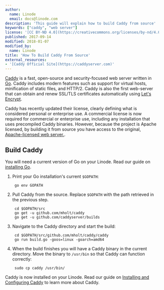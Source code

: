 ```yaml
---
author:
  name: Linode
  email: docs@linode.com
description: 'This guide will explain how to build Caddy from source'
keywords: ["caddy", "web server"]
license: '[CC BY-ND 4.0](https://creativecommons.org/licenses/by-nd/4.0)'
published: 2017-09-14
modified: 2018-01-07
modified_by:
  name: Linode
title: 'How To Build Caddy From Source'
external_resources:
- '[Caddy Official Site](https://caddyserver.com)'
---
```


[Caddy](https://caddyserver.com/) is a fast, open-source and security-focused web server written in [Go](https://golang.org/). Caddy includes modern features such as support for virtual hosts, minification of static files, and HTTP/2. Caddy is also the first web-server that can obtain and renew SSL/TLS certificates automatically using [Let's Encrypt](https://letsencrypt.org/).

Caddy has recently updated their license, clearly defining what is considered personal or enterprise use. A commercial license is now required for commercial or enterprise use, including any installation that uses precompiled Caddy binaries. However, because the project is Apache licensed, by building it from source you have access to the original, [Apache-licensed web server.](https://twitter.com/mholt6/status/908041929438371840).

## Build Caddy

You will need a current version of Go on your Linode. Read our guide on [installing Go](/docs/development/go/install-go-on-ubuntu/).

1. Print your Go installation's current `$GOPATH`:

        go env GOPATH

1. Pull Caddy from the source. Replace `$GOPATH` with the path retrieved in the previous step.

        cd $GOPATH/src
        go get -u github.com/mholt/caddy
        go get -u github.com/caddyserver/builds

2. Navigate to the Caddy directory and start the build:

        cd $GOPATH/src/github.com/mholt/caddy/caddy
        go run build.go -goos=linux -goarch=amd64

3. When the build finishes you will have a Caddy binary in the current directory. Move the binary to `/usr/bin` so that Caddy can function correctly:

        sudo cp caddy /usr/bin/

Caddy is now installed on your Linode. Read our guide on [Installing and Configuring Caddy](/docs/web-servers/caddy/install-and-configure-caddy-on-centos-7/) to learn more about Caddy.
